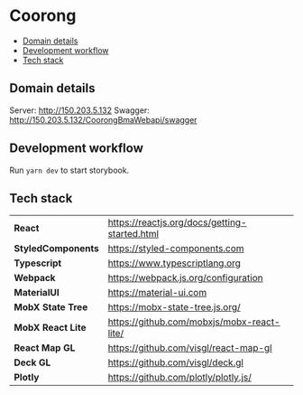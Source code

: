 # Coorong

+ [Domain details](#domain-details)
+ [Development workflow](#development-workflow)
+ [Tech stack](#tech-stack)


## Domain details

Server: http://150.203.5.132
Swagger: http://150.203.5.132/CoorongBmaWebapi/swagger

## Development workflow

Run `yarn dev` to start storybook.


## Tech stack

|                            |                                               |
| -------------------------- | --------------------------------------------- |
| **React**                  | https://reactjs.org/docs/getting-started.html |
| **StyledComponents**       | https://styled-components.com                 |
| **Typescript**             | https://www.typescriptlang.org                |
| **Webpack**                | https://webpack.js.org/configuration          |
| **MaterialUI**             | https://material-ui.com                       |
| **MobX State Tree**        | https://mobx-state-tree.js.org/               |
| **MobX React Lite**        | https://github.com/mobxjs/mobx-react-lite/    |
| **React Map GL**           | https://github.com/visgl/react-map-gl         |
| **Deck GL**                | https://github.com/visgl/deck.gl              |
| **Plotly**                 | https://github.com/plotly/plotly.js/          |

